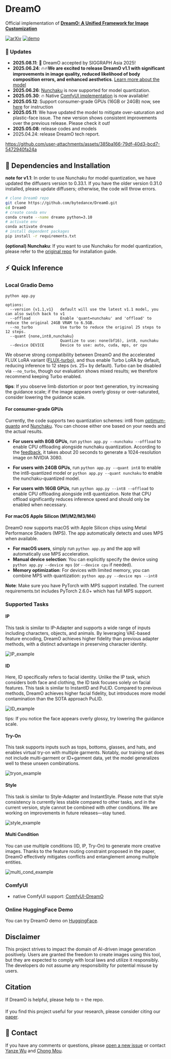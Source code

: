 # DreamO

Official implementation of **[DreamO: A Unified Framework for Image Customization](https://arxiv.org/abs/2504.16915)**

[![arXiv](https://img.shields.io/badge/arXiv-Paper-<COLOR>.svg)](https://arxiv.org/abs/2504.16915) [![demo](https://img.shields.io/badge/🤗-HuggingFace_Demo-orange)](https://huggingface.co/spaces/ByteDance/DreamO) <br>

### :triangular_flag_on_post: Updates
* **2025.08.11**: 🎉 DreamO accepted by SIGGRAPH Asia 2025!
* **2025.06.24**: 🔥🔥**We are excited to release DreamO v1.1 with significant improvements in image quality, reduced likelihood of body composition errors, and enhanced aesthetics**. [Learn more about the model](dreamo_v1.1.md)
* **2025.06.26**: [Nunchaku](https://github.com/mit-han-lab/nunchaku) is now supported for model quantization.
* **2025.05.30**: 🔥 Native [ComfyUI implementation](https://github.com/ToTheBeginning/ComfyUI-DreamO) is now available!
* **2025.05.12**: Support consumer-grade GPUs (16GB or 24GB) now, see [here](#for-consumer-grade-gpus) for instruction
* **2025.05.11**: We have updated the model to mitigate over-saturation and plastic-face issue. The new version shows consistent improvements over the previous release. Please check it out!
* **2025.05.08**: release codes and models
* 2025.04.24: release DreamO tech report.

https://github.com/user-attachments/assets/385ba166-79df-40d3-bcd7-5472940fa24a

## :wrench: Dependencies and Installation
**note for v1.1**: In order to use Nunchaku for model quantization, we have updated the diffusers version to 0.33.1. If you have the older version 0.31.0 installed, please update diffusers; otherwise, the code will throw errors.
```bash
# clone DreamO repo
git clone https://github.com/bytedance/DreamO.git
cd DreamO
# create conda env
conda create --name dreamo python=3.10
# activate env
conda activate dreamo
# install dependent packages
pip install -r requirements.txt
```
**(optional) Nunchaku**: If you want to use Nunchaku for model quantization, please refer to the [original repo](https://github.com/mit-han-lab/nunchaku) for installation guide.


## :zap: Quick Inference
### Local Gradio Demo
```bash
python app.py
```
```console
options:
  --version {v1.1,v1}   default will use the latest v1.1 model, you can also switch back to v1
  --offload             Enable 'quant=nunchaku' and 'offload' to reduce the original 24GB VRAM to 6.5GB.
  --no_turbo            Use turbo to reduce the original 25 steps to 12 steps.
  --quant {none,int8,nunchaku}
                        Quantize to use: none(bf16), int8, nunchaku
  --device DEVICE       Device to use: auto, cuda, mps, or cpu
```

We observe strong compatibility between DreamO and the accelerated FLUX LoRA variant 
([FLUX-turbo](https://huggingface.co/alimama-creative/FLUX.1-Turbo-Alpha)), and thus enable Turbo LoRA by default, 
reducing inference to 12 steps (vs. 25+ by default). Turbo can be disabled via `--no_turbo`, though our evaluation shows mixed results; 
we therefore recommend keeping Turbo enabled.

**tips**: If you observe limb distortion or poor text generation, try increasing the guidance scale; if the image appears overly glossy or over-saturated, consider lowering the guidance scale.

#### For consumer-grade GPUs
Currently, the code supports two quantization schemes: int8 from [optimum-quanto](https://github.com/huggingface/optimum-quanto) and [Nunchaku](https://github.com/mit-han-lab/nunchaku). You can choose either one based on your needs and the actual results.
- **For users with 8GB GPUs**, run `python app.py --nunchaku --offload` to enable CPU offloading alongside nunchaku quantization. According to the [feedback](https://github.com/bytedance/DreamO/pull/99), it takes about 20 seconds to generate a 1024-resolution image on NVIDIA 3080.

- **For users with 24GB GPUs**, run `python app.py --quant int8` to enable the int8-quantized model or `python app.py --quant nunchaku` to enable the nunchaku-quantized model.

- **For users with 16GB GPUs**, run `python app.py --int8 --offload` to enable CPU offloading alongside int8 quantization. Note that CPU offload significantly reduces inference speed and should only be enabled when necessary.

#### For macOS Apple Silicon (M1/M2/M3/M4)
DreamO now supports macOS with Apple Silicon chips using Metal Performance Shaders (MPS). The app automatically detects and uses MPS when available.

- **For macOS users**, simply run `python app.py` and the app will automatically use MPS acceleration.
- **Manual device selection**: You can explicitly specify the device using `python app.py --device mps` (or `--device cpu` if needed).
- **Memory optimization**: For devices with limited memory, you can combine MPS with quantization: `python app.py --device mps --int8`

**Note**: Make sure you have PyTorch with MPS support installed. The current requirements.txt includes PyTorch 2.6.0+ which has full MPS support.

### Supported Tasks
#### IP
This task is similar to IP-Adapter and supports a wide range of inputs including characters, objects, and animals. 
By leveraging VAE-based feature encoding, DreamO achieves higher fidelity than previous adapter methods, with a distinct advantage in preserving character identity.

![IP_example](https://github.com/user-attachments/assets/086ceabd-338b-4fef-ad1f-bab6b30a1160)

#### ID
Here, ID specifically refers to facial identity. Unlike the IP task, which considers both face and clothing, 
the ID task focuses solely on facial features. This task is similar to InstantID and PuLID. 
Compared to previous methods, DreamO achieves higher facial fidelity, but introduces more model contamination than the SOTA approach PuLID.

![ID_example](https://github.com/user-attachments/assets/392dd325-d4f4-4abb-9718-4b16fe7844c6)

tips: If you notice the face appears overly glossy, try lowering the guidance scale.

#### Try-On
This task supports inputs such as tops, bottoms, glasses, and hats, and enables virtual try-on with multiple garments. 
Notably, our training set does not include multi-garment or ID+garment data, yet the model generalizes well to these unseen combinations.

![tryon_example](https://github.com/user-attachments/assets/fefec673-110a-44f2-83a9-5b779728a734)

#### Style
This task is similar to Style-Adapter and InstantStyle. Please note that style consistency is currently less stable compared to other tasks, 
and in the current version, style cannot be combined with other conditions. We are working on improvements in future releases—stay tuned.

![style_example](https://github.com/user-attachments/assets/0a31674a-c3c2-451f-91e4-c521659d40f3)

#### Multi Condition
You can use multiple conditions (ID, IP, Try-On) to generate more creative images. 
Thanks to the feature routing constraint proposed in the paper, DreamO effectively mitigates conflicts and entanglement among multiple entities.

![multi_cond_example](https://github.com/user-attachments/assets/e43e6ebb-a028-4b29-b76d-3eaa1e69b9c9)

### ComfyUI
- native ComfyUI support: [ComfyUI-DreamO](https://github.com/ToTheBeginning/ComfyUI-DreamO)


### Online HuggingFace Demo
You can try DreamO demo on [HuggingFace](https://huggingface.co/spaces/ByteDance/DreamO).


## Disclaimer

This project strives to impact the domain of AI-driven image generation positively. Users are granted the freedom to
create images using this tool, but they are expected to comply with local laws and utilize it responsibly.
The developers do not assume any responsibility for potential misuse by users.


##  Citation

If DreamO is helpful, please help to ⭐ the repo.

If you find this project useful for your research, please consider citing our [paper](https://arxiv.org/abs/2504.16915).

## :e-mail: Contact
If you have any comments or questions, please [open a new issue](https://github.com/xxx/xxx/issues/new/choose) or contact [Yanze Wu](https://tothebeginning.github.io/) and [Chong Mou](mailto:eechongm@gmail.com).
